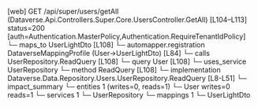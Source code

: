 [web] GET /api/super/users/getAll  (Dataverse.Api.Controllers.Super.Core.UsersController.GetAll)  [L104–L113] status=200 [auth=Authentication.MasterPolicy,Authentication.RequireTenantIdPolicy]
  └─ maps_to UserLightDto [L108]
    └─ automapper.registration DataverseMappingProfile (User->UserLightDto) [L84]
  └─ calls UserRepository.ReadQuery [L108]
  └─ query User [L108]
  └─ uses_service UserRepository
    └─ method ReadQuery [L108]
      └─ implementation Dataverse.Data.Repository.Users.UserRepository.ReadQuery [L8-L51]
  └─ impact_summary
    └─ entities 1 (writes=0, reads=1)
      └─ User writes=0 reads=1
    └─ services 1
      └─ UserRepository
    └─ mappings 1
      └─ UserLightDto

